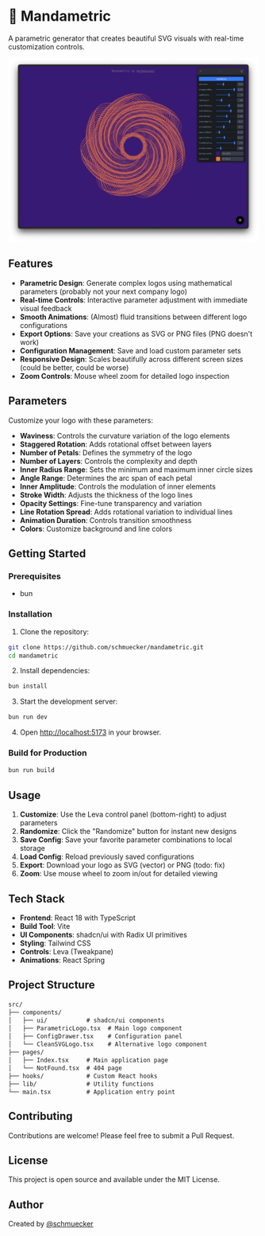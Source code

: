# 💫 Mandametric

A parametric generator that creates beautiful SVG visuals with real-time customization controls.

![Mandametric Preview](./docs/screenshot.png)

## Features

- **Parametric Design**: Generate complex logos using mathematical parameters (probably not your next company logo)
- **Real-time Controls**: Interactive parameter adjustment with immediate visual feedback
- **Smooth Animations**: (Almost) fluid transitions between different logo configurations
- **Export Options**: Save your creations as SVG or PNG files (PNG doesn't work)
- **Configuration Management**: Save and load custom parameter sets
- **Responsive Design**: Scales beautifully across different screen sizes (could be better, could be worse)
- **Zoom Controls**: Mouse wheel zoom for detailed logo inspection

## Parameters

Customize your logo with these parameters:

- **Waviness**: Controls the curvature variation of the logo elements
- **Staggered Rotation**: Adds rotational offset between layers
- **Number of Petals**: Defines the symmetry of the logo
- **Number of Layers**: Controls the complexity and depth
- **Inner Radius Range**: Sets the minimum and maximum inner circle sizes
- **Angle Range**: Determines the arc span of each petal
- **Inner Amplitude**: Controls the modulation of inner elements
- **Stroke Width**: Adjusts the thickness of the logo lines
- **Opacity Settings**: Fine-tune transparency and variation
- **Line Rotation Spread**: Adds rotational variation to individual lines
- **Animation Duration**: Controls transition smoothness
- **Colors**: Customize background and line colors

## Getting Started

### Prerequisites

- bun

### Installation

1. Clone the repository:
```bash
git clone https://github.com/schmuecker/mandametric.git
cd mandametric
```

2. Install dependencies:
```bash
bun install
```

3. Start the development server:
```bash
bun run dev
```

4. Open [http://localhost:5173](http://localhost:5173) in your browser.

### Build for Production

```bash
bun run build
```

## Usage

1. **Customize**: Use the Leva control panel (bottom-right) to adjust parameters
2. **Randomize**: Click the "Randomize" button for instant new designs
3. **Save Config**: Save your favorite parameter combinations to local storage
4. **Load Config**: Reload previously saved configurations
5. **Export**: Download your logo as SVG (vector) or PNG (todo: fix)
6. **Zoom**: Use mouse wheel to zoom in/out for detailed viewing

## Tech Stack

- **Frontend**: React 18 with TypeScript
- **Build Tool**: Vite
- **UI Components**: shadcn/ui with Radix UI primitives
- **Styling**: Tailwind CSS
- **Controls**: Leva (Tweakpane)
- **Animations**: React Spring

## Project Structure

```
src/
├── components/
│   ├── ui/           # shadcn/ui components
│   ├── ParametricLogo.tsx  # Main logo component
│   ├── ConfigDrawer.tsx    # Configuration panel
│   └── CleanSVGLogo.tsx    # Alternative logo component
├── pages/
│   ├── Index.tsx     # Main application page
│   └── NotFound.tsx  # 404 page
├── hooks/            # Custom React hooks
├── lib/              # Utility functions
└── main.tsx          # Application entry point
```

## Contributing

Contributions are welcome! Please feel free to submit a Pull Request.

## License

This project is open source and available under the MIT License.

## Author

Created by [@schmuecker](https://github.com/schmuecker)

